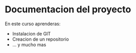# Documentacion del proyecto 

En este curso aprenderas: 
- Instalacion de GIT
- Creacion de un repositorio
- ... y mucho mas